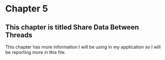 # Chapter 5

## This chapter is titled **Share Data Between Threads**

This chapter has more information I will be using in my application so I will be reporting more in this file.